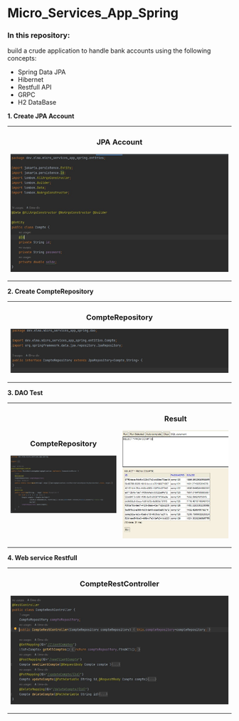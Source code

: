 # Micro_Services_App_Spring
### In this repository:
build a crude application to handle bank accounts using the following concepts:
* Spring Data JPA
* Hibernet
* Restfull API
* GRPC
* H2 DataBase

**1. Create JPA Account**
<table>
<tr>
<td width="100%">
          <h3 align="center">JPA Account</h3>
          <p align="center">
             <img src="img/compteJpa.jpg" alt="project example"/>
            </p>
        </td>
</tr>
</table>

**2. Create CompteRepository**
<table>
<tr>
<td width="100%">
          <h3 align="center">CompteRepository</h3>
          <p align="center">
             <img src="img/CompteRepository.jpg" alt="project example"/>
            </p>
        </td>
</tr>
</table>

**3. DAO Test**
<table>
<tr>
<td width="50%">
          <h3 align="center">CompteRepository</h3>
          <p align="center">
             <img src="img/TestDao.jpg" alt="project example"/>
            </p>
 </td>
 <td width="50%">
          <h3 align="center">Result</h3>
          <p align="center">
             <img src="img/ResultDAO.jpg" alt="project example"/>
            </p>
 </td>
</tr>
</table>

**4. Web service Restfull**
<table>
<tr>
<td width="100%">
          <h3 align="center">CompteRestController</h3>
          <p align="center">
             <img src="img/CompteRestController.jpg" alt="project example"/>
            </p>
        </td>
</tr>
</table>
